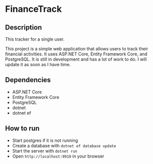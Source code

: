 # FinanceTrack

## Description

This tracker for a single user.

This project is a simple web application that allows users to track their financial activities. It uses ASP.NET Core, Entity Framework Core, and PostgreSQL. It is still in development and has a lot of work to do. I will update it as soon as I have time. 

## Dependencies

- ASP.NET Core
- Entity Framework Core
- PostgreSQL
- dotnet
- dotnet ef

## How to run

- Start postgres if it is not running
- Create a database with `dotnet ef database update`
- Start the server with `dotnet run`
- Open `http://localhost:9910` in your browser